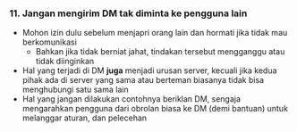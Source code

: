 ### 11. Jangan mengirim DM tak diminta ke pengguna lain

- Mohon izin dulu sebelum menjapri orang lain dan hormati jika tidak mau berkomunikasi
   - Bahkan jika tidak berniat jahat, tindakan tersebut mengganggu atau tidak diinginkan
- Hal yang terjadi di DM **juga** menjadi urusan server, kecuali jika kedua pihak ada di server yang sama atau berteman biasanya tidak bisa menghubungi satu sama lain
- Hal yang jangan dilakukan contohnya beriklan DM, sengaja mengarahkan pengguna dari obrolan biasa ke DM (demi bantuan) untuk melanggar aturan, dan pelecehan
